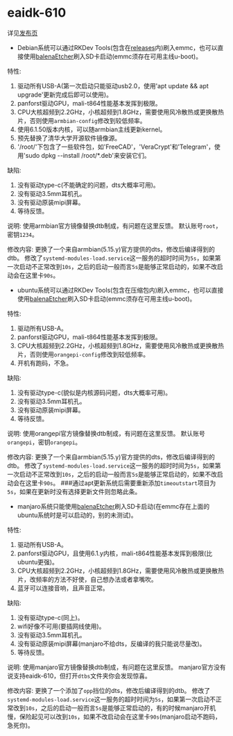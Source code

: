 # eaidk-610

详见[发布页](https://github.com/Lasius-alienus/eaidk-610/releases/ "发布页")

- Debian系统可以通过RKDev Tools(包含在[releases](https://github.com/Lasius-alienus/eaidk-610/releases/download/Debian "releases")内)刷入emmc，也可以直接使用[balenaEtcher](https://etcher.balena.io/#download-etcher "balenaEtcher")刷入SD卡启动(emmc须存在可用主线u-boot)。

特性:
1. 驱动所有USB-A(第一次启动只能驱动usb2.0，使用'apt update && apt upgrade'更新完成后即可以使用)。
1. panforst驱动GPU，mali-t864性能基本发挥到极限。
1. CPU大核超频到2.2GHz，小核超频到1.8GHz，需要使用风冷散热或更换散热片，否则使用`armbian-config`修改到较低频率。
1. 使用6.1.50版本内核，可以随armbian主线更新kernel。
1. 预先替换了清华大学开源软件镜像源。
1. '/root/'下包含了一些软件包，如'FreeCAD'，'VeraCrypt'和'Telegram'，使用'sudo dpkg --install /root/*.deb'来安装它们。

缺陷:
1. 没有驱动type-c(不能确定的问题，dts大概率可用)。
1. 没有驱动3.5mm耳机孔。
1. 没有驱动原装mipi屏幕。
1. 等待反馈。

说明:
使用armbian官方镜像替换dtb制成，有问题在这里反馈。
默认账号`root`，密钥`1234`。

修改内容:
更换了一个来自armbian(5.15.y)官方提供的dts，修改后编译得到的dtb。
修改了`systemd-modules-load.service`这一服务的超时时间为`5s`，如果第一次启动不正常改到`10s`，之后的启动一般而言`5s`是能够正常启动的，如果不改启动会在这里卡`90s`。

- ubuntu系统可以通过RKDev Tools(包含在压缩包内)刷入emmc，也可以直接使用[balenaEtcher](https://etcher.balena.io/#download-etcher "balenaEtcher")刷入SD卡启动(emmc须存在可用主线u-boot)。

特性:
1. 驱动所有USB-A。
1. panforst驱动GPU，mali-t864性能基本发挥到极限。
1. CPU大核超频到2.2GHz，小核超频到1.8GHz，需要使用风冷散热或更换散热片，否则使用`orangepi-config`修改到较低频率。
1. 开机有跑码，不急。

缺陷:
1. 没有驱动type-c(貌似是内核源码问题，dts大概率可用)。
1. 没有驱动3.5mm耳机孔。
1. 没有驱动原装mipi屏幕。
1. 等待反馈。

说明:
使用orangepi官方镜像替换dtb制成，有问题在这里反馈。
默认账号`orangepi`，密钥`orangepi`。

修改内容:
更换了一个来自armbian(5.15.y)官方提供的dts，修改后编译得到的dtb。
修改了`systemd-modules-load.service`这一服务的超时时间为`5s`，如果第一次启动不正常改到`10s`，之后的启动一般而言`5s`是能够正常启动的，如果不改启动会在这里卡`90s`。
###通过apt更新系统后需要重新添加`timeoutstart`项目为`5s`，如果在更新时没有选择更新文件则忽略此条。

- manjaro系统只能使用[balenaEtcher](https://etcher.balena.io/#download-etcher "balenaEtcher")刷入SD卡启动(在emmc存在上面的ubuntu系统时是可以启动的，别的未测试)。

特性:
1. 驱动所有USB-A。
1. panforst驱动GPU，且使用6.1.y内核，mali-t864性能基本发挥到极限(比ubuntu更强)。
1. CPU大核超频到2.2GHz，小核超频到1.8GHz，需要使用风冷散热或更换散热片，改频率的方法不好使，自己想办法或者拿嘴吹。
1. 蓝牙可以连接音响，且声音正常。

缺陷:
1. 没有驱动type-c(同上)。
1. wifi好像不可用(要插网线使用)。
1. 没有驱动3.5mm耳机孔。
1. 没有驱动原装mipi屏幕(manjaro不给dts，反编译的我只能说尽量改)。
1. 等待反馈。

说明:
使用manjaro官方镜像替换dtb制成，有问题在这里反馈。
manjaro官方没有说支持eaidk-610，但打开`dtbs`文件夹你会发现惊喜。

修改内容:
更换了一个添加了`opp`挡位的dts，修改后编译得到的dtb。
修改了`systemd-modules-load.service`这一服务的超时时间为`5s`，如果第一次启动不正常改到`10s`，之后的启动一般而言`5s`是能够正常启动的，有的时候manjaro开机慢，保险起见可以改到`10s`，如果不改启动会在这里卡`90s`(manjaro启动不跑码，急死你)。
